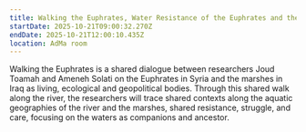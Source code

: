 ```yaml
---
title: Walking the Euphrates, Water Resistance of the Euphrates and the Marshes
startDate: 2025-10-21T09:00:32.270Z
endDate: 2025-10-21T12:00:10.435Z
location: AdMa room
---
```

Walking the Euphrates is a shared dialogue between researchers Joud Toamah and Ameneh Solati on the Euphrates in Syria and the marshes in Iraq as living, ecological and geopolitical bodies. Through this shared walk along the river, the researchers will trace shared contexts along the aquatic geographies of the river and the marshes, shared resistance, struggle, and care, focusing on the waters as companions and ancestor.